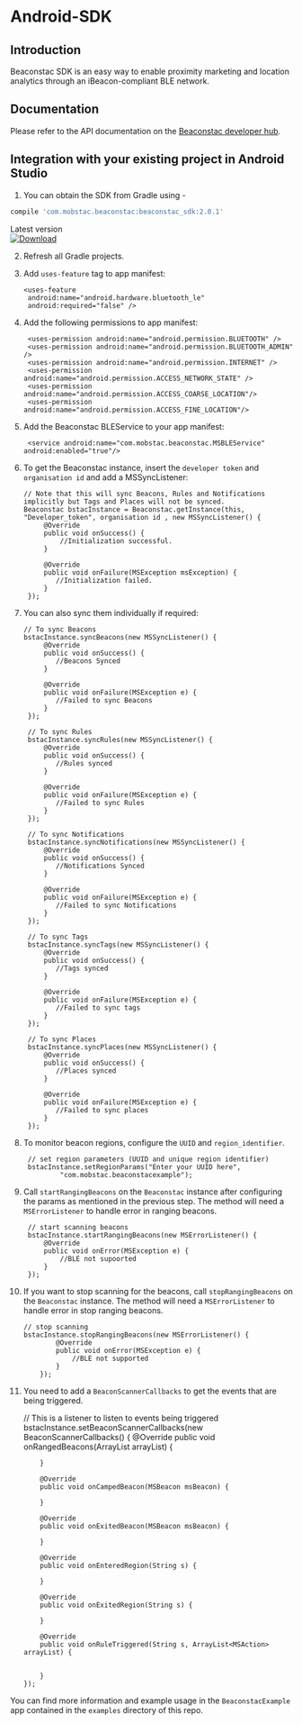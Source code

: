 # Android-SDK

## Introduction

Beaconstac SDK is an easy way to enable proximity marketing and location analytics through an iBeacon-compliant BLE network.

## Documentation

Please refer to the API documentation on the [Beaconstac developer hub](http://docs.beaconstac.com/docs/references/android/).

## Integration with your existing project in Android Studio

1. You can obtain the SDK from Gradle using -
```groovy
compile 'com.mobstac.beaconstac:beaconstac_sdk:2.0.1'
```
Latest version<br>
 [ ![Download](https://api.bintray.com/packages/mobstac/maven/beaconstac_sdk/images/download.svg) ](https://bintray.com/mobstac/maven/beaconstac_sdk/_latestVersion)

2. Refresh all Gradle projects. 

3. Add `uses-feature` tag to app manifest:

       <uses-feature
        android:name="android.hardware.bluetooth_le"
        android:required="false" />
        
4. Add the following permissions to app manifest:

        <uses-permission android:name="android.permission.BLUETOOTH" />
        <uses-permission android:name="android.permission.BLUETOOTH_ADMIN" />
        <uses-permission android:name="android.permission.INTERNET" />
        <uses-permission android:name="android.permission.ACCESS_NETWORK_STATE" />
        <uses-permission android:name="android.permission.ACCESS_COARSE_LOCATION"/>
        <uses-permission android:name="android.permission.ACCESS_FINE_LOCATION"/>
        
5. Add the Beaconstac BLEService to your app manifest:

        <service android:name="com.mobstac.beaconstac.MSBLEService" android:enabled="true"/>        

6. To get the Beaconstac instance, insert the `developer token` and `organisation id` and add a MSSyncListener:

       // Note that this will sync Beacons, Rules and Notifications implicitly but Tags and Places will not be synced.   
       Beaconstac bstacInstance = Beaconstac.getInstance(this, "Developer_token", organisation id , new MSSyncListener() {
            @Override
            public void onSuccess() {
                //Initialization successful.
            }

            @Override
            public void onFailure(MSException msException) {
               //Initialization failed.
            }
        });    
        
7. You can also sync them individually if required:

       // To sync Beacons
       bstacInstance.syncBeacons(new MSSyncListener() {
            @Override
            public void onSuccess() {
               //Beacons Synced
            }

            @Override
            public void onFailure(MSException e) {
               //Failed to sync Beacons
            }
        });
        
        // To sync Rules
        bstacInstance.syncRules(new MSSyncListener() {
            @Override
            public void onSuccess() {
               //Rules synced
            }

            @Override
            public void onFailure(MSException e) {
               //Failed to sync Rules
            }
        });
        
        // To sync Notifications
        bstacInstance.syncNotifications(new MSSyncListener() {
            @Override
            public void onSuccess() {
               //Notifications Synced
            }

            @Override
            public void onFailure(MSException e) {
               //Failed to sync Notifications
            }
        });
        
        // To sync Tags
        bstacInstance.syncTags(new MSSyncListener() {
            @Override
            public void onSuccess() {
               //Tags synced
            }

            @Override
            public void onFailure(MSException e) {
               //Failed to sync tags
            }
        });
        
        // To sync Places
        bstacInstance.syncPlaces(new MSSyncListener() {
            @Override
            public void onSuccess() {
               //Places synced
            }

            @Override
            public void onFailure(MSException e) {
               //Failed to sync places
            }
        });
   
        
8. To monitor beacon regions, configure the `UUID` and `region_identifier`.

        // set region parameters (UUID and unique region identifier)
        bstacInstance.setRegionParams("Enter your UUID here",
                "com.mobstac.beaconstacexample");
                
9. Call `startRangingBeacons` on the `Beaconstac` instance after configuring the params as mentioned in the previous step. The method will need a `MSErrorListener` to handle error in ranging beacons.

        // start scanning beacons
        bstacInstance.startRangingBeacons(new MSErrorListener() {
            @Override
            public void onError(MSException e) {
                //BLE not supoorted
            }
        });
        
10. If you want to stop scanning for the beacons, call `stopRangingBeacons` on the `Beaconstac` instance. The method will need a `MSErrorListener` to handle error in stop ranging beacons.

        // stop scanning
        bstacInstance.stopRangingBeacons(new MSErrorListener() {
                @Override
                public void onError(MSException e) {
                    //BLE not supported
                }
            });
            
11. You need to add a `BeaconScannerCallbacks` to get the events that are being triggered.

       // This is a listener to listen to events being triggered
       bstacInstance.setBeaconScannerCallbacks(new BeaconScannerCallbacks() {
            @Override
            public void onRangedBeacons(ArrayList<MSBeacon> arrayList) {
               
            }

            @Override
            public void onCampedBeacon(MSBeacon msBeacon) {
                
            }

            @Override
            public void onExitedBeacon(MSBeacon msBeacon) {
                
            }

            @Override
            public void onEnteredRegion(String s) {
                
            }

            @Override
            public void onExitedRegion(String s) {
                
            }

            @Override
            public void onRuleTriggered(String s, ArrayList<MSAction> arrayList) {
                

            }
        }); 
            
You can find more information and example usage in the `BeaconstacExample` app contained in the `examples` directory of this repo.
